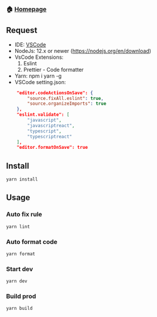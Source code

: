 ### 🏠 [Homepage](https://cv.tđ.vn)

## Request

-   IDE: [VSCode](https://code.visualstudio.com/download)
-   NodeJs: 12.x or newer (https://nodejs.org/en/download)
-   VsCode Extensions:
    1. Eslint
    2. Prettier - Code formatter
-   Yarn: npm i yarn -g
-   VSCode setting.json:

```json
    "editor.codeActionsOnSave": {
        "source.fixAll.eslint": true,
        "source.organizeImports": true
    },
    "eslint.validate": [
        "javascript",
        "javascriptreact",
        "typescript",
        "typescriptreact"
    ],
    "editor.formatOnSave": true
```

## Install

```sh
yarn install
```

## Usage

### Auto fix rule

```sh
yarn lint
```

### Auto format code

```sh
yarn format
```

### Start dev

```sh
yarn dev
```

### Build prod

```sh
yarn build
```
